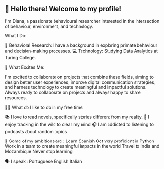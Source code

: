 ## 👋 Hello there! Welcome to my profile!

I'm Diana, a passionate behavioural researcher interested in the intersection of behaviour, environment, and technology. 

 What I Do:

🧠 Behavioral Research: I have a background in exploring primate behaviour and decision-making processes.
💻 Technology: Studying Data Analytics at Turing College. 


🚀 What Excites Me:

I'm excited to collaborate on projects that combine these fields, aiming to design better user experiences, improve digital communication strategies, and harness technology to  create meaningful and impactful solutions.
Always ready to collaborate on projects and always happy to share resources. 

🚶‍♂️ What do I like to do in my free time: 

📚 I love to read novels, specifically stories different from my reality.
🥾 I enjoy tracking in the wild to clear my mind
🎧 I am addicted to listening to podcasts about random topics

🎯 Some of my ambitions are :
Learn Spanish 
Get very proficient in Python 
Work in a team to create meaningful impacts in the world
Travel to India and Mozambique
Never stop learning

🗣️ I speak :
Portuguese 
English
Italian 



